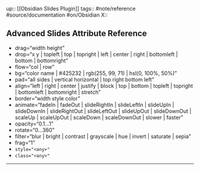 up:: [[Obsidian Slides Plugin]]
tags:: #note/reference  #source/documentation #on/Obsidian 
X:: 

## Advanced Slides Attribute Reference

- drag=“width height”
- drop=“x y | topleft | top | topright | left | center | right | bottomleft | bottom | bottomright”
- flow=“col | row”
- bg=“color name | #425232 | rgb(255, 99, 71) | hsl(0, 100%, 50%)”
- pad=“all sides | vertical horizontal | top right bottom left”
- align=“left | right | center | justify | block | top | bottom | topleft | topright | bottomleft | bottomright | stretch”
- border=“width style color”
- animate=“fadeIn | fadeOut | slideRightIn | slideLeftIn | slideUpIn | slideDownIn | slideRightOut | slideLeftOut | slideUpOut | slideDownOut | scaleUp | scaleUpOut | scaleDown | scaleDownOut | slower | faster”
- opacity=“0.1…1”
- rotate=“0…360”
- filter=“blur | bright | contrast | grayscale | hue | invert | saturate | sepia”
- frag=“1”
- `style="<any>"`
- `class="<any>"`

--- 



